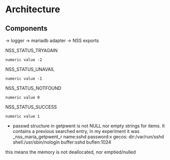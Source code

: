 # Architecture

## Components

-> logger
-> mariadb adapter
-> NSS exports



NSS_STATUS_TRYAGAIN

    numeric value -2
NSS_STATUS_UNAVAIL

    numeric value -1
NSS_STATUS_NOTFOUND

    numeric value 0
NSS_STATUS_SUCCESS

    numeric value 1 


- passwd structure in getpwent is not NULL nor empty strings for items. It contains a previous searched entry, in my experiment it was
  _nss_maria_getpwent_r name:sshd password:x gecos: dir:/var/run/sshd shell:/usr/sbin/nologin buffer:sshd buflen:1024

this means the memory is not deallocated, nor emptied/nulled

